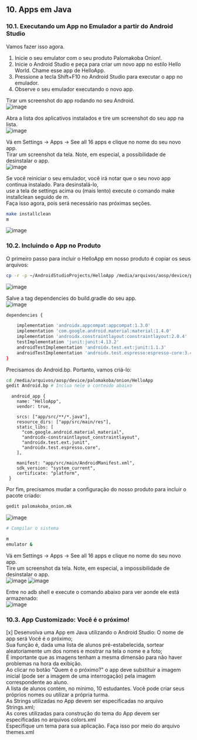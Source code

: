 ## 10. Apps em Java

### 10.1. Executando um App no Emulador a partir do Android Studio

Vamos fazer isso agora.  
  
1. Inicie o seu emulator com o seu produto Palomakoba Onion!.  
2. Inicie o Android Studio e peça para criar um novo app no estilo Hello World. Chame esse app de HelloApp.  
3. Pressione a tecla Shift+F10 no Android Studio para executar o app no emulador.  
4. Observe o seu emulador executando o novo app.  
  
Tirar um screenshot do app rodando no seu Android.  
![image](https://user-images.githubusercontent.com/19675356/228988951-3370fcfa-3e98-4129-bd9c-b3d3e432f82a.png)
  
  
Abra a lista dos aplicativos instalados e tire um screenshot do seu app na lista.  
![image](https://user-images.githubusercontent.com/19675356/228989211-eaba3aa9-c2f5-4690-a37c-745fce866b00.png)
  
  
Vá em Settings → Apps → See all 16 apps e clique no nome do seu novo app.  
Tirar um screenshot da tela. Note, em especial, a possibilidade de desinstalar o app.  
![image](https://user-images.githubusercontent.com/19675356/228989338-ace88f79-3058-4017-b9b2-fabcaba6a81a.png)
  
  
Se você reiniciar o seu emulador, você irá notar que o seu novo app continua instalado. Para desinstalá-lo,  
use a tela de settings acima ou (mais lento) execute o comando make installclean seguido de m.  
Faça isso agora, pois será necessário nas próximas seções.  

```bash
make installclean
m
```
![image](https://user-images.githubusercontent.com/19675356/228994431-25531bd3-65d8-4ef8-acfd-0949d06f124f.png)

### 10.2. Incluindo o App no Produto  

O primeiro passo para incluir o HelloApp em nosso produto é copiar os seus arquivos:   
```bash
cp -r -p ~/AndroidStudioProjects/HelloApp /media/arquivos/aosp/device/palomakoba/onion/
```
![image](https://user-images.githubusercontent.com/19675356/228994523-6b1d6de3-305d-4131-bf3f-9d4154c13c2b.png)
  
Salve a tag dependencies do build.gradle do seu app.  
![image](https://user-images.githubusercontent.com/19675356/228994859-e08c42c9-90a3-4d0a-b459-7b4b8cef061d.png)

```bash
dependencies {

    implementation 'androidx.appcompat:appcompat:1.3.0'
    implementation 'com.google.android.material:material:1.4.0'
    implementation 'androidx.constraintlayout:constraintlayout:2.0.4'
    testImplementation 'junit:junit:4.13.2'
    androidTestImplementation 'androidx.test.ext:junit:1.1.3'
    androidTestImplementation 'androidx.test.espresso:espresso-core:3.4.0'
}
```
  
Precisamos do Android.bp. Portanto, vamos criá-lo:  
```bash
cd /media/arquivos/aosp/device/palomakoba/onion/HelloApp
gedit Android.bp # Inclua nele o conteúdo abaixo
```
```
  android_app {
    name: "HelloApp",
    vendor: true,
    
    srcs: ["app/src/**/*.java"],
    resource_dirs: ["app/src/main/res"],
    static_libs: [
      "com.google.android.material_material",
      "androidx-constraintlayout_constraintlayout",
      "androidx.test.ext.junit",
      "androidx.test.espresso.core",
    ],
    
    manifest: "app/src/main/AndroidManifest.xml",
    sdk_version: "system_current",
    certificate: "platform",
 }
```
  
Por fim, precisamos mudar a configuração do nosso produto para incluir o pacote criado:
```bash
gedit palomakoba_onion.mk
```
![image](https://user-images.githubusercontent.com/19675356/228995697-741bc8bc-5ad0-426d-b912-31c77f134e5d.png)

```bash
# Compilar o sistema

m
emulator &
```

Vá em Settings → Apps → See all 16 apps e clique no nome do seu novo app.  
Tire um screenshot da tela. Note, em especial, a impossibilidade de desinstalar o app.  
![image](https://user-images.githubusercontent.com/19675356/228998766-2c421531-592c-45fc-a232-7e58034d44fd.png)
![image](https://user-images.githubusercontent.com/19675356/228998930-7dfe9c4b-bc11-4769-8c62-e8e66733d318.png)


Entre no adb shell e execute o comando abaixo para ver aonde ele está armazenado:  
![image](https://user-images.githubusercontent.com/19675356/228999002-c17fa59f-6034-46af-9995-21f0329a199a.png)
  
  
### 10.3. App Customizado: Você é o próximo!

[x] Desenvolva uma App em Java utilizando o Android Studio: 
  O nome de app será Você é o próximo;  
  Sua função é, dada uma lista de alunos pré-estabelecida, sortear aleatoriamente um dos nomes e mostrar na tela o nome e a foto;  
  É importante que as imagens tenham a mesma dimensão para não haver problemas na hora da exibição.  
  Ao clicar no botão "Quem é o próximo?" o app deve substituir a imagem inicial (pode ser a imagem de uma interrogação) pela imagem correspondente ao aluno.  
  A lista de alunos contém, no mínimo, 10 estudantes. Você pode criar seus próprios nomes ou utilizar a própria turma.  
  As Strings utilizadas no App devem ser especificadas no arquivo Strings.xml;   
  As cores utilizadas para construção do tema do App devem ser especificadas no arquivos colors.xml  
  Especifique um tema para sua aplicação. Faça isso por meio do arquivo themes.xml  

